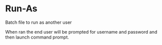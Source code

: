# Run-As
Batch file to run as another user

When ran the end user will be prompted for username and password and then launch command prompt.
